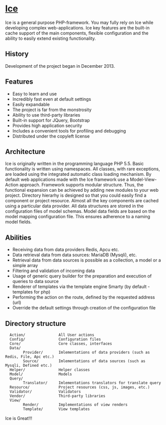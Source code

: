 [Ice](http://iceframework.net)
===

Ice is a general purpose PHP-framework.
You may fully rely on Ice while developing complex web-applications.
Ice key features are the built-in cache support of the main components,
flexible configuration and the ability to easily extend existing functionality.

History
-------------------

Development of the project began in December 2013.

Features
-------------------

* Easy to learn and use
* Incredibly fast even at default settings
* Easily expandable
* The project is far from the monstrosity
* Ability to use third-party libraries
* Built-in support for JQuery, Bootstrap
* Provides high application security
* Includes a convenient tools for profiling and debugging
* Distributed under the copyleft license

Architecture
-------------------

Ice is originally written in the programming language PHP 5.5. Basic functionality is written using namespaces.
All classes, with rare exceptions, are loaded using the integrated automatic class loading mechanism.
By default web applications made with the Ice framework use a Model-View-Action approach.
Framework supports modular structure. Thus, the functional expansion can be achieved by adding new modules to your web project.
Directory hierarhy is designed so that you could easily find a component or project resource.
Almost all the key components are cached using a particular data provider.
All data structures are stored in the configuration files of model schemas.
Model data fields are based on the model mapping configuration file.
This ensures adherence to a naming model fields.

Abilities
-------------------

* Receiving data from data providers Redis, Apcu etc.
* Data retrieval data from data sources: MariaDB (Mysqli), etc.
* Retrieval data from data sources is possible as a collection, a model or a simple array
* Filtering and validation of incoming data
* Usage of generic query builder for the preparation and execution of queries to data source
* Renderer of templates via the template engine Smarty (by default - templates for php)
* Performing the action on the route, defined by the requested address (url)
* Override the default settings through creation of the configuration file

Directory structure
-------------------

      Action/               All User actions
      Config/               Configuration files
      Core/                 Core classes, interfaces
      Data/
            Provider/       Imlementations of data providers (such as Redis, File, Apc etc.)
            Source/         Imlementations of data sources (such as Mysqli, Defined etc.)
      Helper/               Helper classes
      Model/                Models
      Query/
            Translator/     Imlementations translators for translate query
      Resource/             Project resources (css, js, images, etc.)
      Validator/            Validators
      Vendor/               Third-party libraries
      View/
            Render/         Implementations of view renders
            Template/       View templates


Ice is Great!!!
